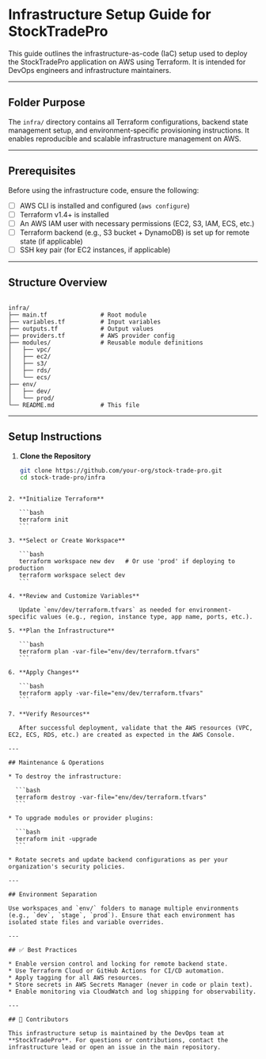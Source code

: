 # Infrastructure Setup Guide for StockTradePro

This guide outlines the infrastructure-as-code (IaC) setup used to deploy the StockTradePro application on AWS using Terraform. It is intended for DevOps engineers and infrastructure maintainers.

---

## Folder Purpose

The `infra/` directory contains all Terraform configurations, backend state management setup, and environment-specific provisioning instructions. It enables reproducible and scalable infrastructure management on AWS.

---

## Prerequisites

Before using the infrastructure code, ensure the following:

- [ ] AWS CLI is installed and configured (`aws configure`)
- [ ] Terraform v1.4+ is installed
- [ ] An AWS IAM user with necessary permissions (EC2, S3, IAM, ECS, etc.)
- [ ] Terraform backend (e.g., S3 bucket + DynamoDB) is set up for remote state (if applicable)
- [ ] SSH key pair (for EC2 instances, if applicable)

---

## Structure Overview

```

infra/
├── main.tf               # Root module
├── variables.tf          # Input variables
├── outputs.tf            # Output values
├── providers.tf          # AWS provider config
├── modules/              # Reusable module definitions
│   ├── vpc/
│   ├── ec2/
│   ├── s3/
│   ├── rds/
│   └── ecs/
├── env/
│   ├── dev/
│   └── prod/
└── README.md             # This file

````

---

## Setup Instructions

1. **Clone the Repository**

   ```bash
   git clone https://github.com/your-org/stock-trade-pro.git
   cd stock-trade-pro/infra
````

2. **Initialize Terraform**

   ```bash
   terraform init
   ```

3. **Select or Create Workspace**

   ```bash
   terraform workspace new dev   # Or use 'prod' if deploying to production
   terraform workspace select dev
   ```

4. **Review and Customize Variables**

   Update `env/dev/terraform.tfvars` as needed for environment-specific values (e.g., region, instance type, app name, ports, etc.).

5. **Plan the Infrastructure**

   ```bash
   terraform plan -var-file="env/dev/terraform.tfvars"
   ```

6. **Apply Changes**

   ```bash
   terraform apply -var-file="env/dev/terraform.tfvars"
   ```

7. **Verify Resources**

   After successful deployment, validate that the AWS resources (VPC, EC2, ECS, RDS, etc.) are created as expected in the AWS Console.

---

## Maintenance & Operations

* To destroy the infrastructure:

  ```bash
  terraform destroy -var-file="env/dev/terraform.tfvars"
  ```

* To upgrade modules or provider plugins:

  ```bash
  terraform init -upgrade
  ```

* Rotate secrets and update backend configurations as per your organization's security policies.

---

## Environment Separation

Use workspaces and `env/` folders to manage multiple environments (e.g., `dev`, `stage`, `prod`). Ensure that each environment has isolated state files and variable overrides.

---

## ✅ Best Practices

* Enable version control and locking for remote backend state.
* Use Terraform Cloud or GitHub Actions for CI/CD automation.
* Apply tagging for all AWS resources.
* Store secrets in AWS Secrets Manager (never in code or plain text).
* Enable monitoring via CloudWatch and log shipping for observability.

---

## 🤝 Contributors

This infrastructure setup is maintained by the DevOps team at **StockTradePro**. For questions or contributions, contact the infrastructure lead or open an issue in the main repository.